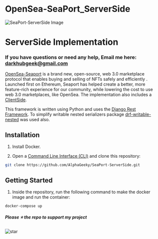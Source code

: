 # OpenSea-SeaPort_ServerSide
![SeaPort-ServerSide Image](https://github.com/cyberlawd/SeaPort-ServerSide/blob/main/Seaport.jpeg)

# ServerSide Implementation
### If you have questions or need any help, Email me here: darkhubgeek@gmail.com 

[OpenSea-Seaport](https://github.com/cyberlawd/OpenSea-SeaPort) is a brand new, open-source, web 3.0 marketplace protocol that enables buying and selling of NFTs safely and efficiently . Launched first on Ethereum, Seaport has helped create a better, more feature-rich experience for our community, while lowering the cost to use web 3.0 marketplaces, like OpenSea. The implementation also includes a [ClientSide](https://github.com/cyberlawd/OpenSea-SeaPort).

This framework is written using Python and uses the [Django Rest Framework](https://github.com/encode/django-rest-framework). To simplify writable nested serializers package [drf-writable-nested](https://github.com/beda-software/drf-writable-nested) was used also.

## Installation

1. Install Docker.

2. Open a [Command Line Interface (CLI)](https://en.wikipedia.org/wiki/Command-line_interface) and clone this repository:

```bash
git clone https://github.com/AlphaGeeky/SeaPort-ServerSide.git
```

## Getting Started

1. Inside the repository, run the following command to make the docker image and run the container:

```bash
docker-compose up
```

##### Please ⭐ the repo to support my project
![star](https://cdn.discordapp.com/attachments/975036883958636557/975057102097743973/unknown.png)
